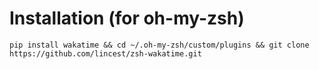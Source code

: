# Installation (for oh-my-zsh)

```shell
pip install wakatime && cd ~/.oh-my-zsh/custom/plugins && git clone https://github.com/lincest/zsh-wakatime.git
```



